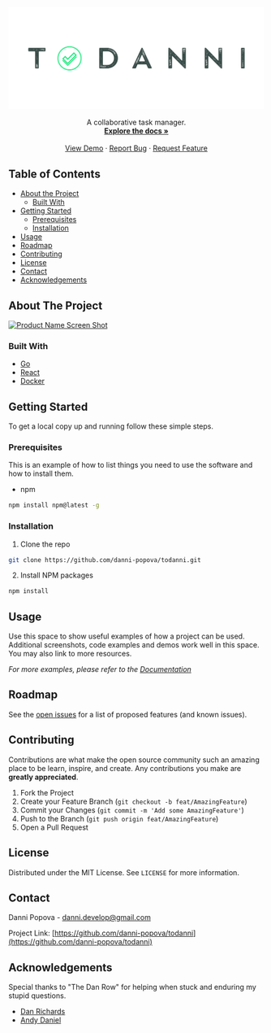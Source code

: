 <!-- PROJECT LOGO -->
<br />
<p align="center">
  <a href="https://github.com/danni-popova/todanni">
    <img src="images/ben-logo.png" alt="Logo">
  </a>

  <p align="center">
    A collaborative task manager.
    <br />
    <a href="https://github.com/danni-popova/toDanni"><strong>Explore the docs »</strong></a>
    <br />
    <br />
    <a href="https://github.com/danni-popova/toDanni">View Demo</a>
    ·
    <a href="https://github.com/danni-popova/toDanni/issues">Report Bug</a>
    ·
    <a href="https://github.com/danni-popova/toDanni/issues">Request Feature</a>
  </p>
</p>



<!-- TABLE OF CONTENTS -->
## Table of Contents

* [About the Project](#about-the-project)
  * [Built With](#built-with)
* [Getting Started](#getting-started)
  * [Prerequisites](#prerequisites)
  * [Installation](#installation)
* [Usage](#usage)
* [Roadmap](#roadmap)
* [Contributing](#contributing)
* [License](#license)
* [Contact](#contact)
* [Acknowledgements](#acknowledgements)



<!-- ABOUT THE PROJECT -->
## About The Project

[![Product Name Screen Shot][product-screenshot]](https://todanni-6969.web.app/)

### Built With

* [Go]()
* [React]()
* [Docker]()


<!-- GETTING STARTED -->
## Getting Started


To get a local copy up and running follow these simple steps.


### Prerequisites

This is an example of how to list things you need to use the software and how to install them.
* npm
```sh
npm install npm@latest -g
```

### Installation

1. Clone the repo
```sh
git clone https://github.com/danni-popova/todanni.git
```
2. Install NPM packages
```sh
npm install
```



<!-- USAGE EXAMPLES -->
## Usage

Use this space to show useful examples of how a project can be used. Additional screenshots, code examples and demos work well in this space. You may also link to more resources.

_For more examples, please refer to the [Documentation](https://documenter.getpostman.com/view/4194169/TVK77LqV)_



<!-- ROADMAP -->
## Roadmap


See the [open issues](https://github.com/danni-popova/todanni/issues) for a list of proposed features (and known issues).



<!-- CONTRIBUTING -->
## Contributing

Contributions are what make the open source community such an amazing place to be learn, inspire, and create. Any contributions you make are **greatly appreciated**.

1. Fork the Project
2. Create your Feature Branch (`git checkout -b feat/AmazingFeature`)
3. Commit your Changes (`git commit -m 'Add some AmazingFeature'`)
4. Push to the Branch (`git push origin feat/AmazingFeature`)
5. Open a Pull Request

<!-- LICENSE -->
## License

Distributed under the MIT License. See `LICENSE` for more information.


<!-- CONTACT -->
## Contact

Danni Popova -  danni.develop@gmail.com

Project Link: [https://github.com/danni-popova/todanni](https://github.com/danni-popova/todanni)

<!-- ACKNOWLEDGEMENTS -->
## Acknowledgements
Special thanks to "The Dan Row" for helping when stuck and enduring my stupid questions.
* [Dan Richards](https://github.com/danmrichards)
* [Andy Daniel](https://github.com/ajdaniel)



<!-- MARKDOWN LINKS & IMAGES -->
<!-- https://www.markdownguide.org/basic-syntax/#reference-style-links -->
[issues-shield]: https://img.shields.io/github/issues/danni-popova/repo.svg?style=flat-square
[issues-url]: https://github.com/danni-popova/toDanni/issues
[license-shield]: https://img.shields.io/github/license/danni-popova/repo.svg?style=flat-square
[license-url]: https://github.com/danni-popova/toDanni/blob/master/LICENSE.txt
[linkedin-shield]: https://img.shields.io/badge/-LinkedIn-black.svg?style=flat-square&logo=linkedin&colorB=555
[linkedin-url]: https://www.linkedin.com/in/danni-popova-00a63b138/
[product-screenshot]: https://i.ibb.co/MRm9zFx/demo.png


